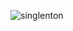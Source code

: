 ![singlenton](https://user-images.githubusercontent.com/42217739/46635590-9ab5e400-cb1a-11e8-9465-c331a57a4116.jpg)
